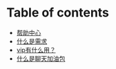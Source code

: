 # Table of contents

* [帮助中心](README.md)
* [什么是需求](shen-me-shi-xu-qiu.md)
* [vip有什么用？](vip-you-shen-me-yong.md)
* [什么是聊天加油包](shen-me-shi-liao-tian-jia-you-bao.md)

